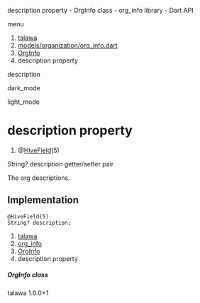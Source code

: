 




description property - OrgInfo class - org\_info library - Dart API







menu

1. [talawa](../../index.html)
2. [models/organization/org\_info.dart](../../models_organization_org_info/models_organization_org_info-library.html)
3. [OrgInfo](../../models_organization_org_info/OrgInfo-class.html)
4. description property

description


dark\_mode

light\_mode




# description property


1. @[HiveField](https://pub.dev/documentation/hive/2.2.3/hive/HiveField-class.html)(5)

String?
description
getter/setter pair

The org descriptions.


## Implementation

```
@HiveField(5)
String? description;
```

 


1. [talawa](../../index.html)
2. [org\_info](../../models_organization_org_info/models_organization_org_info-library.html)
3. [OrgInfo](../../models_organization_org_info/OrgInfo-class.html)
4. description property

##### OrgInfo class





talawa
1.0.0+1






